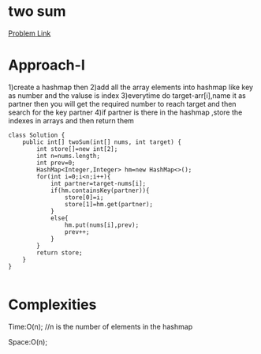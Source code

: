 # two sum

[Problem Link](https://leetcode.com/problems/two-sum/description/)

# Approach-I

1)create a hashmap then 
2)add all the array elements into hashmap like key as number and the valuse is index
3)everytime do target-arr[i],name it as partner then you will get the required number to reach target and then search for the key partner
4)if partner is there in the hashmap ,store the indexes in arrays and then return them

```
class Solution {
    public int[] twoSum(int[] nums, int target) {
        int store[]=new int[2];
        int n=nums.length;
        int prev=0;
        HashMap<Integer,Integer> hm=new HashMap<>();
        for(int i=0;i<n;i++){
            int partner=target-nums[i];
            if(hm.containsKey(partner)){
                store[0]=i;
                store[1]=hm.get(partner);
            }
            else{
                hm.put(nums[i],prev);
                prev++;
            }
        }
        return store;
    }
}
       

```

# Complexities

Time:O(n); //n is the number of elements in the hashmap

Space:O(n);
